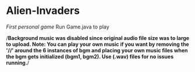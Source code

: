 # Alien-Invaders
*First personal game*
Run Game.java to play

/**Background music was disabled since original audio file size was to large to upload.
Note: You can play your own music if you want by removing the '//' around the 6 instances of bgm and placing your own music files when the bgm gets initialized (bgm1, bgm2). Use (.wav) files for no issues running.**/
